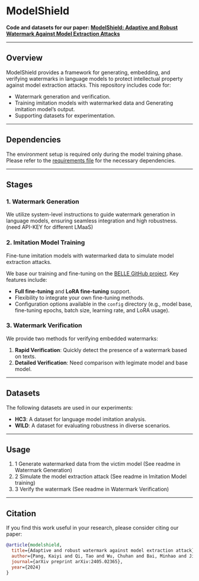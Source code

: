 # ModelShield

**Code and datasets for our paper: [ModelShield: Adaptive and Robust Watermark Against Model Extraction Attacks](https://arxiv.org/abs/2405.02365)**

---

## Overview

ModelShield provides a framework for generating, embedding, and verifying watermarks in language models to protect intellectual property against model extraction attacks. This repository includes code for:
- Watermark generation and verification.
- Training imitation models with watermarked data and Generating imitation model’s output.
- Supporting datasets for experimentation.

---

## Dependencies

The environment setup is required only during the model training phase. Please refer to the [requirements file](https://github.com/amaoku/ModelShield/blob/master/Imitation_Model_training/train/requirements.txt) for the necessary dependencies.

---

## Stages

### 1. **Watermark Generation**
We utilize system-level instructions to guide watermark generation in language models, ensuring seamless integration and high robustness. (need API-KEY for different LMaaS)

### 2. **Imitation Model Training**
Fine-tune imitation models with watermarked data to simulate model extraction attacks. 

We base our training and fine-tuning on the [BELLE GitHub project](https://github.com/LianjiaTech/BELLE). Key features include:
- **Full fine-tuning** and **LoRA fine-tuning** support.
- Flexibility to integrate your own fine-tuning methods.
- Configuration options available in the `config` directory (e.g., model base, fine-tuning epochs, batch size, learning rate, and LoRA usage).

### 3. **Watermark Verification**
We provide two methods for verifying embedded watermarks:
1. **Rapid Verification**: Quickly detect the presence of a watermark based on texts.
2. **Detailed Verification**: Need comparison with legimate model and base model.
   
---

## Datasets

The following datasets are used in our experiments:
- **HC3**: A dataset for language model imitation analysis.
- **WILD**: A dataset for evaluating robustness in diverse scenarios.

---
## Usage
1. 1 Generate watermarked data from the victim model (See readme in Watermark Generation)
2. 2 Simulate the model extraction attack (See readme in Imitation Model training)
3. 3 Verify the watermark (See readme in Watermark Verification)

---
## Citation

If you find this work useful in your research, please consider citing our paper:

```bibtex
@article{modelshield,
  title={Adaptive and robust watermark against model extraction attack},
  author={Pang, Kaiyi and Qi, Tao and Wu, Chuhan and Bai, Minhao and Jiang, Minghu and Huang, Yongfeng},
  journal={arXiv preprint arXiv:2405.02365},
  year={2024}
}
